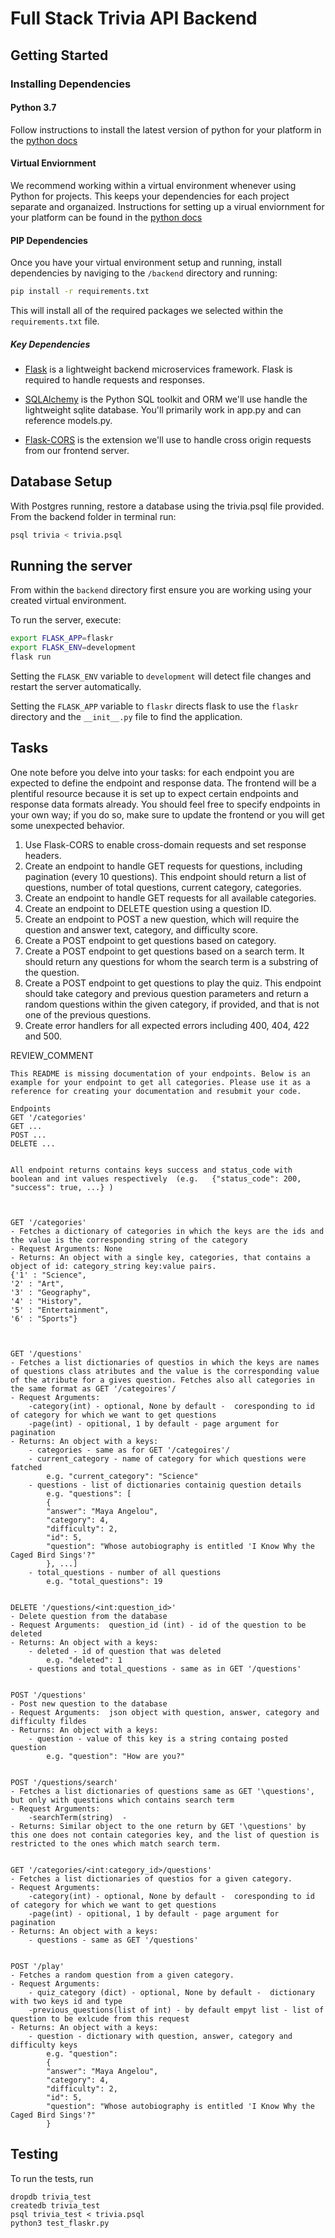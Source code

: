 # Full Stack Trivia API Backend

## Getting Started

### Installing Dependencies

#### Python 3.7

Follow instructions to install the latest version of python for your platform in the [python docs](https://docs.python.org/3/using/unix.html#getting-and-installing-the-latest-version-of-python)

#### Virtual Enviornment

We recommend working within a virtual environment whenever using Python for projects. This keeps your dependencies for each project separate and organaized. Instructions for setting up a virual enviornment for your platform can be found in the [python docs](https://packaging.python.org/guides/installing-using-pip-and-virtual-environments/)

#### PIP Dependencies

Once you have your virtual environment setup and running, install dependencies by naviging to the `/backend` directory and running:

```bash
pip install -r requirements.txt
```

This will install all of the required packages we selected within the `requirements.txt` file.

##### Key Dependencies

- [Flask](http://flask.pocoo.org/)  is a lightweight backend microservices framework. Flask is required to handle requests and responses.

- [SQLAlchemy](https://www.sqlalchemy.org/) is the Python SQL toolkit and ORM we'll use handle the lightweight sqlite database. You'll primarily work in app.py and can reference models.py. 

- [Flask-CORS](https://flask-cors.readthedocs.io/en/latest/#) is the extension we'll use to handle cross origin requests from our frontend server. 

## Database Setup
With Postgres running, restore a database using the trivia.psql file provided. From the backend folder in terminal run:
```bash
psql trivia < trivia.psql
```

## Running the server

From within the `backend` directory first ensure you are working using your created virtual environment.

To run the server, execute:

```bash
export FLASK_APP=flaskr
export FLASK_ENV=development
flask run
```

Setting the `FLASK_ENV` variable to `development` will detect file changes and restart the server automatically.

Setting the `FLASK_APP` variable to `flaskr` directs flask to use the `flaskr` directory and the `__init__.py` file to find the application. 

## Tasks

One note before you delve into your tasks: for each endpoint you are expected to define the endpoint and response data. The frontend will be a plentiful resource because it is set up to expect certain endpoints and response data formats already. You should feel free to specify endpoints in your own way; if you do so, make sure to update the frontend or you will get some unexpected behavior. 

1. Use Flask-CORS to enable cross-domain requests and set response headers. 
2. Create an endpoint to handle GET requests for questions, including pagination (every 10 questions). This endpoint should return a list of questions, number of total questions, current category, categories. 
3. Create an endpoint to handle GET requests for all available categories. 
4. Create an endpoint to DELETE question using a question ID. 
5. Create an endpoint to POST a new question, which will require the question and answer text, category, and difficulty score. 
6. Create a POST endpoint to get questions based on category. 
7. Create a POST endpoint to get questions based on a search term. It should return any questions for whom the search term is a substring of the question. 
8. Create a POST endpoint to get questions to play the quiz. This endpoint should take category and previous question parameters and return a random questions within the given category, if provided, and that is not one of the previous questions. 
9. Create error handlers for all expected errors including 400, 404, 422 and 500. 

REVIEW_COMMENT
```
This README is missing documentation of your endpoints. Below is an example for your endpoint to get all categories. Please use it as a reference for creating your documentation and resubmit your code. 

Endpoints
GET '/categories'
GET ...
POST ...
DELETE ...


All endpoint returns contains keys success and status_code with boolean and int values respectively  (e.g.   {"status_code": 200, "success": true, ...} )



GET '/categories'
- Fetches a dictionary of categories in which the keys are the ids and the value is the corresponding string of the category
- Request Arguments: None
- Returns: An object with a single key, categories, that contains a object of id: category_string key:value pairs. 
{'1' : "Science",
'2' : "Art",
'3' : "Geography",
'4' : "History",
'5' : "Entertainment",
'6' : "Sports"}



GET '/questions'
- Fetches a list dictionaries of questios in which the keys are names of questions class atributes and the value is the corresponding value of the atribute for a gives question. Fetches also all categories in the same format as GET '/categoires'/
- Request Arguments:  
    -category(int) - optional, None by default -  coresponding to id of category for which we want to get questions
    -page(int) - opitional, 1 by default - page argument for pagination
- Returns: An object with a keys:
    - categories - same as for GET '/categoires'/
    - current_category - name of category for which questions were fatched
        e.g. "current_category": "Science" 
    - questions - list of dictionaries containig question details
        e.g. "questions": [
        {
        "answer": "Maya Angelou", 
        "category": 4, 
        "difficulty": 2, 
        "id": 5, 
        "question": "Whose autobiography is entitled 'I Know Why the Caged Bird Sings'?"
        }, ...]
    - total_questions - number of all questions
        e.g. "total_questions": 19


DELETE '/questions/<int:question_id>'
- Delete question from the database
- Request Arguments:  question_id (int) - id of the question to be deleted 
- Returns: An object with a keys:
    - deleted - id of question that was deleted 
        e.g. "deleted": 1
    - questions and total_questions - same as in GET '/questions'
 

POST '/questions'
- Post new question to the database
- Request Arguments:  json object with question, answer, category and difficulty fildes
- Returns: An object with a keys:
    - question - value of this key is a string containg posted question
        e.g. "question": "How are you?"


POST '/questions/search'
- Fetches a list dictionaries of questions same as GET '\questions', but only with questions which contains search term
- Request Arguments:  
    -searchTerm(string)  -  
- Returns: Similar object to the one return by GET '\questions' by this one does not contain categories key, and the list of question is restricted to the ones which match search term. 


GET '/categories/<int:category_id>/questions'
- Fetches a list dictionaries of questios for a given category.
- Request Arguments:  
    -category(int) - optional, None by default -  coresponding to id of category for which we want to get questions
    -page(int) - opitional, 1 by default - page argument for pagination
- Returns: An object with a keys:
    - questions - same as GET '/questions'


POST '/play'
- Fetches a random question from a given category.
- Request Arguments:  
    - quiz_category (dict) - optional, None by default -  dictionary with two keys id and type
    -previous_questions(list of int) - by default empyt list - list of question to be exlcude from this request
- Returns: An object with a keys:
    - question - dictionary with question, answer, category and difficulty keys
        e.g. "question":
        {
        "answer": "Maya Angelou", 
        "category": 4, 
        "difficulty": 2, 
        "id": 5, 
        "question": "Whose autobiography is entitled 'I Know Why the Caged Bird Sings'?"
        }

```


## Testing
To run the tests, run
```
dropdb trivia_test
createdb trivia_test
psql trivia_test < trivia.psql
python3 test_flaskr.py
```